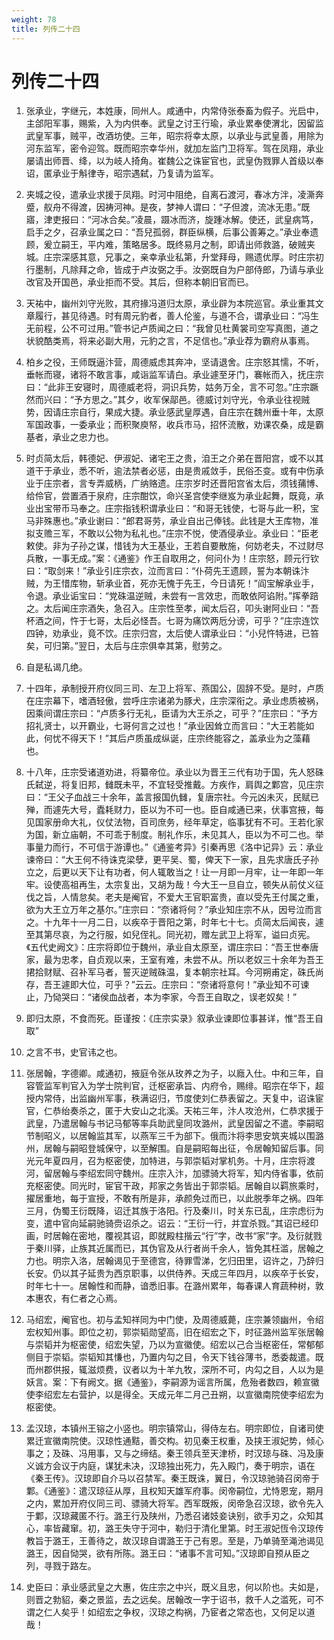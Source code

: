 ```yaml
---
weight: 78
title: 列传二十四
---
```


# 列传二十四

1. <span id="列传二十四-1"></span>
张承业，字继元，本姓康，同州人。咸通中，内常侍张泰畜为假子。光启中，主郃阳军事，赐紫，入为内供奉。武皇之讨王行瑜，承业累奉使渭北，因留监武皇军事，贼平，改酒坊使。三年，昭宗将幸太原，以承业与武皇善，用除为河东监军，密令迎驾。既而昭宗幸华州，就加左监门卫将军。驾在凤翔，承业屡请出师晋、绛，以为岐人掎角。崔魏公之诛宦官也，武皇伪戮罪人首级以奉诏，匿承业于斛律寺，昭宗遇弑，乃复请为监军。

2. <span id="列传二十四-2"></span>
夹城之役，遣承业求援于凤翔。时河中阻绝，自离石渡河，春冰方泮，凌澌奔蹙，舣舟不得渡，因祷河神。是夜，梦神人谓曰：“子但渡，流冰无患。”既寤，津吏报曰：“河冰合矣。”凌晨，蹑冰而济，旋踵冰解。使还，武皇病笃，启手之夕，召承业属之曰：“吾兒孤弱，群臣纵横，后事公善筹之。”承业奉遗顾，爰立嗣王，平内难，策略居多。既终易月之制，即请出师救潞，破贼夹城。庄宗深感其意，兄事之，亲幸承业私第，升堂拜母，赐遗优厚。时庄宗初行墨制，凡除拜之命，皆成于卢汝弼之手。汝弼既自为户部侍郎，乃请与承业改官及开国邑，承业拒而不受。其后，但称本朝旧官而已。

3. <span id="列传二十四-3"></span>
天祐中，幽州刘守光败，其府掾冯道归太原，承业辟为本院巡官。承业重其文章履行，甚见待遇。时有周元豹者，善人伦鉴，与道不合，谓承业曰：“冯生无前程，公不可过用。”管书记卢质闻之曰：“我曾见杜黄裳司空写真图，道之状貌酷类焉，将来必副大用，元豹之言，不足信也。”承业荐为霸府从事焉。

4. <span id="列传二十四-4"></span>
柏乡之役，王师既逼汴营，周德威虑其奔冲，坚请退舍。庄宗怒其懦，不听，垂帐而寝，诸将不敢言事，咸诣监军请白。承业遽至牙门，褰帐而入，抚庄宗曰：“此非王安寝时，周德威老将，洞识兵势，姑务万全，言不可忽。”庄宗蹶然而兴曰：“予方思之。”其夕，收军保鄗邑。德威讨刘守光，令承业往视贼势，因请庄宗自行，果成大捷。承业感武皇厚遇，自庄宗在魏州垂十年，太原军国政事，一委承业；而积聚庾帑，收兵市马，招怀流散，劝课农桑，成是霸基者，承业之忠力也。

5. <span id="列传二十四-5"></span>
时贞简太后，韩德妃、伊淑妃、诸宅王之贵，洎王之介弟在晋阳宫，或不以其道干于承业，悉不听，逾法禁者必惩，由是贵戚敛手，民俗丕变。或有中伤承业于庄宗者，言专弄威柄，广纳赂遗。庄宗岁时还晋阳宫省太后，须钱蒱博、给伶官，尝置酒于泉府，庄宗酣饮，命兴圣宫使李继岌为承业起舞，既竟，承业出宝带币马奉之。庄宗指钱积谓承业曰：“和哥无钱使，七哥与此一积，宝马非殊惠也。”承业谢曰：“郎君哥劳，承业自出己俸钱。此钱是大王库物，准拟支赡三军，不敢以公物为私礼也。”庄宗不悦，使酒侵承业。承业曰：“臣老敕使。非为子孙之谋，惜钱为大王基业，王若自要散施，何妨老夫，不过财尽兵散，一事无成。”案：《通鉴》作王自取用之，何问仆为！庄宗怒，顾元行钦曰：“取剑来！”承业引庄宗衣，泣而言曰：“仆荷先王遗顾，誓为本朝诛汴贼，为王惜库物，斩承业首，死亦无愧于先王，今日请死！”阎宝解承业手，令退。承业诟宝曰：“党硃温逆贼，未尝有一言效忠，而敢依阿谄附。”挥拳踣之。太后闻庄宗酒失，急召入。庄宗性至孝，闻太后召，叩头谢阿业曰：“吾杯酒之间，忤于七哥，太后必怪吾。七哥为痛饮两卮分谤，可乎？”庄宗连饮四钟，劝承业，竟不饮。庄宗归宫，太后使人谓承业曰：“小兒忤特进，已笞矣，可归第。”翌日，太后与庄宗俱幸其第，慰劳之。

6. <span id="列传二十四-6"></span>
自是私谒几绝。

7. <span id="列传二十四-7"></span>
十四年，承制授开府仪同三司、左卫上将军、燕国公，固辞不受。是时，卢质在庄宗幕下，嗜酒轻傲，尝呼庄宗诸弟为豚犬，庄宗深衔之。承业虑质被祸，因乘间谓庄宗曰：“卢质多行无礼，臣请为大王杀之，可乎？”庄宗曰：“予方招礼贤士，以开霸业，七哥何言之过也！”承业因耸立而言曰：“大王若能如此，何忧不得天下！”其后卢质虽成纵诞，庄宗终能容之，盖承业为之藻藉也。

8. <span id="列传二十四-8"></span>
十八年，庄宗受诸道劝进，将纂帝位。承业以为晋王三代有功于国，先人怒硃氏弑逆，将复旧邦，雠既未平，不宜轻受推戴。方疾作，肩舆之鄴宫，见庄宗曰：“王父子血战三十余年，盖言报国仇雠，复唐宗社。今元凶未灭，民赋已殚，而遽先大号，蠹耗财力，臣以为不可一也。臣自咸通已来，伏事宫掖，每见国家册命大礼，仪仗法物，百司庶务，经年草定，临事犹有不可。王若化家为国，新立庙朝，不可乖于制度。制礼作乐，未见其人，臣以为不可二也。举事量力而行，不可信于游谭也。”《通鉴考异》引秦再思《洛中记异》云：承业谏帝曰：“大王何不待诛克梁孽，更平吴、蜀，俾天下一家，且先求唐氏子孙立之，后更以天下让有功者，何人辄敢当之！让一月即一月牢，让一年即一年牢。设使高祖再生，太宗复出，又胡为哉！今大王一旦自立，顿失从前仗义征伐之旨，人情怠矣。老夫是阉官，不爱大王官职富贵，直以受先王付属之重，欲为大王立万年之基尔。”庄宗曰：“奈诸将何？”承业知庄宗不从，因号泣而言之。十九年十一月二日，以疾卒于晋阳之第，时年七十七。贞简太后闻丧，遽至其第尽哀，为之行服，如兒侄礼。同光初，赠左武卫上将军，谥曰贞宪。《五代史阙文》：庄宗将即位于魏州，承业自太原至，谓庄宗曰：“吾王世奉唐家，最为忠孝，自贞观以来，王室有难，未尝不从。所以老奴三十余年为吾王捃拾财赋、召补军马者，誓灭逆贼硃温，复本朝宗社耳。今河朔甫定，硃氏尚存，吾王遽即大位，可乎？”云云。庄宗曰：“奈诸将意何！”承业知不可谏止，乃恸哭曰：“诸侯血战者，本为李家，今吾王自取之，误老奴矣！”

9. <span id="列传二十四-9"></span>
即归太原，不食而死。臣谨按：《庄宗实录》叙承业谏即位事甚详，惟“吾王自取”

10. <span id="列传二十四-10"></span>
之言不书，史官讳之也。

11. <span id="列传二十四-11"></span>
张居翰，字德卿。咸通初，掖庭令张从玫养之为子，以廕入仕。中和三年，自容管监军判官入为学士院判官，迁枢密承旨、内府令，赐绯。昭宗在华下，超授内常侍，出监幽州军事，秩满诏归，节度使刘仁恭表留之。天复中，诏诛宦官，仁恭绐奏杀之，匿于大安山之北溪。天祐三年，汴人攻沧州，仁恭求援于武皇，乃遣居翰与书记马郁等率兵助武皇同攻潞州，武皇因留之不遣。李嗣昭节制昭义，以居翰监其军，以燕军三千为部下。俄而汴将李思安筑夹城以围潞州，居翰与嗣昭登城保守，以至解围。自是嗣昭每出征，令居翰知留后事。同光元年夏四月，召为枢密使，加特进，与郭崇韬对掌机务。十月，庄宗将渡河，留居翰与李绍宏同守魏州。庄宗入汴，加骠骑大将军，知内侍省事，依前充枢密使。同光时，宦官干政，邦家之务皆出于郭崇韬。居翰自以羁旅乘时，擢居重地，每于宣授，不敢有所是非，承颜免过而已，以此脱季年之祸。四年三月，伪蜀王衍既降，诏迁其族于洛阳。行及秦川，时关东已乱，庄宗虑衍为变，遣中官向延嗣驰骑赍诏杀之。诏云：“王衍一行，并宜杀戮。”其诏已经印画，时居翰在密地，覆视其诏，即就殿柱揩云“行”字，改书“家”字。及衍就戮于秦川驿，止族其近属而已，其伪官及从行者尚千余人，皆免其枉滥，居翰之力也。明宗入洛，居翰谒见于至德宫，待罪雪涕，乞归田里，诏许之，乃辞归长安。仍以其子延贵为西京职事，以供侍养。天成三年四月，以疾卒于长安，时年七十一。居翰性和而静，谙悉旧事。在潞州累年，每春课人育蔬种树，敦本惠农，有仁者之心焉。

12. <span id="列传二十四-12"></span>
马绍宏，阉官也。初与孟知祥同为中门使，及周德威薨，庄宗兼领幽州，令绍宏权知州事。即位之初，郭崇韬勋望高，旧在绍宏之下，时征潞州监军张居翰与崇韬并为枢密使，绍宏失望，乃以为宣徽使。绍宏以己合当枢密任，常郁郁侧目于崇韬。崇韬知其慊也，乃置内勾之目，令天下钱谷薄书，悉委裁遣。既而州郡供报，辄滋烦费，议者以为十羊九牧，深所不可，内勾之目，人以为是妖言。案：下有阙文。据《通鉴》，李嗣源为谣言所属，危殆者数四，赖宣徽使李绍宏左右营护，以是得全。天成元年二月己丑朔，以宣徽南院使李绍宏为枢密使。

13. <span id="列传二十四-13"></span>
孟汉琼，本镇州王镕之小竖也。明宗镇常山，得侍左右。明宗即位，自诸司使累迁宣徽南院使。汉琼性通黠，善交构。初见秦王权重，及挟王淑妃势，倾心事之；及硃、冯用事，又与之缔结。秦王领兵至天津桥，时汉琼与硃、冯及康义诚方会议于内庭，谋犹未决，汉琼独出死力，先入殿门，奏于明宗，语在《秦王传》。汉琼即自介马以召禁军。秦王既诛，翼日，令汉琼驰骑召闵帝于鄴。《通鉴》：遣汉琼征从厚，且权知天雄军府事。闵帝嗣位，尤恃恩宠，期月之内，累加开府仪同三司、骠骑大将军。西军既叛，闵帝急召汉琼，欲令先入于鄴，汉琼藏匿不行。潞王行及陕州，乃悉召诸妓妾诀别，欲手刃之，众知其心，率皆藏窜。初，潞王失守于河中，勒归于清化里第。时王淑妃恆令汉琼传教旨于潞王，王善待之，故汉琼自谓潞王于己有恩。至是，乃单骑至渑池谒见潞王，因自恸哭，欲有所陈。潞王曰：“诸事不言可知。”汉琼即自预从臣之列，寻戮于路左。

14. <span id="列传二十四-14"></span>
史臣曰：承业感武皇之大惠，佐庄宗之中兴，既义且忠，何以阶也。夫如是，则晋之勃貂，秦之景监，去之远矣。居翰改一字于诏书，救千人之滥死，可不谓之仁人矣乎！如绍宏之争权，汉琼之构祸，乃宦者之常态也，又何足以道哉！

